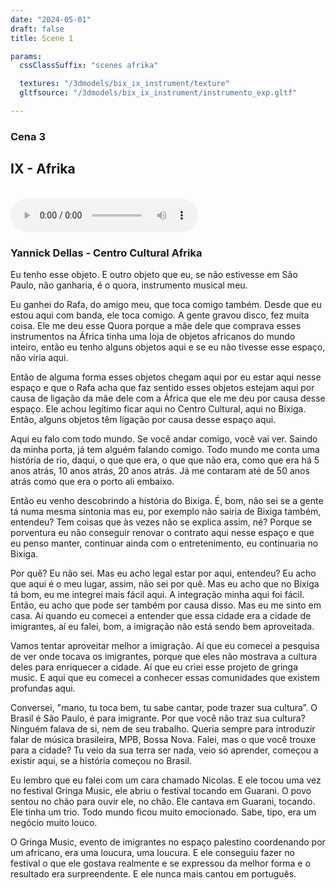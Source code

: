 ```yaml
---
date: "2024-05-01"
draft: false
title: Scene 1

params:
  cssClassSuffix: "scenes afrika"

  textures: "/3dmodels/bix_ix_instrument/texture"
  gltfsource: "/3dmodels/bix_ix_instrument/instrumento_exp.gltf"

---
```

### Cena 3
## IX - Afrika
<canvas id="c"></canvas>
<br>
<audio controls class="">
    <source src="/audio/Afrika_instrumento.mp3"> type="audio/mpeg">Your browser does not support the audio element.
</audio>
<h3>Yannick Dellas - Centro Cultural Afrika</h3>
<p>Eu tenho esse objeto. E outro objeto que eu, se não estivesse em São Paulo, não ganharia, é o quora, instrumento musical meu.</p>

<p>Eu ganhei do Rafa, do amigo meu, que toca comigo também. Desde que eu estou aqui com banda, ele toca comigo. A gente gravou disco, fez muita coisa. Ele me deu esse Quora porque a mãe dele que comprava esses instrumentos na África tinha uma loja de objetos africanos do mundo inteiro, então eu tenho alguns objetos aqui e se eu não tivesse esse espaço, não viria aqui.</p>

<p>Então de alguma forma esses objetos chegam aqui por eu estar aqui nesse espaço e que o Rafa acha que faz sentido esses objetos estejam aqui por causa de ligação da mãe dele com a África que ele me deu por causa desse espaço. Ele achou legítimo ficar aqui no Centro Cultural, aqui no Bixiga. Então, alguns objetos têm ligação por causa desse espaço aqui.</p>

<p>Aqui eu falo com todo mundo. Se você andar comigo, você vai ver. Saindo da minha porta, já tem alguém falando comigo. Todo mundo me conta uma história de rio, daqui, o que que era, o que que não era, como que era há 5 anos atrás, 10 anos atrás, 20 anos atrás. Já me contaram até de 50 anos atrás como que era o porto ali embaixo.</p>

<p>Então eu venho descobrindo a história do Bixiga.  É, bom, não sei se a gente tá numa mesma sintonia mas eu, por exemplo não sairia de Bixiga também, entendeu? Tem coisas que às vezes não se explica assim, né? Porque se porventura eu não conseguir renovar o contrato aqui nesse espaço e que eu penso manter, continuar ainda com o entretenimento, eu continuaria no Bixiga.</p>

<p>Por quê? Eu não sei. Mas eu acho legal estar por aqui, entendeu? Eu acho que aqui é o meu lugar, assim, não sei por quê. Mas eu acho que no Bixiga tá bom, eu me integrei mais fácil aqui. A integração minha aqui foi fácil. Então, eu acho que pode ser também por causa disso. Mas eu me sinto em casa. Aí quando eu comecei a entender que essa cidade era a cidade de imigrantes, aí eu falei, bom, a imigração não está sendo bem aproveitada.</p>

<p>Vamos tentar aproveitar melhor a imigração. Aí que eu comecei a pesquisa de ver onde tocava os imigrantes, porque que eles não mostrava a cultura deles para enriquecer a cidade. Aí que eu criei esse projeto de gringa music. E aqui que eu comecei a conhecer essas comunidades que existem profundas aqui.</p>

<p>Conversei, "mano, tu toca bem, tu sabe cantar, pode trazer sua cultura”. O Brasil é São Paulo, é para imigrante. Por que você não traz sua cultura? Ninguém falava de si, nem de seu trabalho. Queria sempre para introduzir falar de música brasileira, MPB, Bossa Nova. Falei, mas o que você trouxe para a cidade? Tu veio da sua terra ser nada, veio só aprender, começou a existir aqui, se a história começou no Brasil.

<p>Eu lembro que eu falei com um cara chamado Nicolas. E ele tocou uma vez no festival Gringa Music, ele abriu o festival tocando em Guarani. O povo sentou no chão para ouvir ele, no chão. Ele cantava em Guarani, tocando. Ele tinha um trio. Todo mundo ficou muito emocionado. Sabe, tipo, era um negócio muito louco.

<p>O Gringa Music, evento de imigrantes no espaço palestino coordenando por um africano, era uma loucura, uma loucura. E ele conseguiu fazer no festival o que ele gostava realmente e se expressou da melhor forma e o resultado era surpreendente. E ele nunca mais cantou em português.</p>
